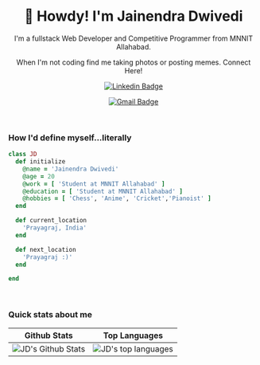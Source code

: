 <h1 align="center">🤠 Howdy! I'm Jainendra Dwivedi</h1>

<p align="center">
I'm a fullstack Web Developer and Competitive Programmer from MNNIT Allahabad.
</p>
<p align="center"> 
When I'm not coding find me taking photos or posting memes.
  Connect Here!
</p>

<div align="center">

  [![Linkedin Badge](https://img.shields.io/badge/-JainendraDwivedi-blue?style=flat-square&logo=Linkedin&logoColor=white&link=https://www.linkedin.com/in/jainendradwivedi/)](https://www.linkedin.com/in/jainendradwivedi/)
 
  [![Gmail Badge](https://img.shields.io/badge/-JainendraDwivedi-c14438?style=flat-square&logo=Gmail&logoColor=white&link=mailto:dwivedijainendra111@gmail.com)](mailto:dwivedijainendra111@gmail.com)
</div>
<br>

<h3>How I'd define myself...literally</h3>

 ```ruby
 class JD
   def initialize
     @name = 'Jainendra Dwivedi'
     @age = 20
     @work = [ 'Student at MNNIT Allahabad' ]
     @education = [ 'Student at MNNIT Allahabad' ]
     @hobbies = [ 'Chess', 'Anime', 'Cricket','Pianoist' ]
   end

   def current_location
     'Prayagraj, India'
   end

   def next_location
     'Prayagraj :)'
   end

 end
 ```
 
<br>






### Quick stats about me
| Github Stats | Top Languages |
| --- | --- |
| ![JD's Github Stats](https://github-readme-stats.vercel.app/api?username=jainendradwivedi&show_icons=true&title_color=f6c32c&icon_color=f6c32c&text_color=9f9f9f&bg_color=151515&count_private=true) | ![JD's top languages](https://github-readme-stats.vercel.app/api/top-langs/?username=jainendradwivedi&show_icons=true&title_color=f6c32c&icon_color=f6c32c&text_color=9f9f9f&bg_color=151515&count_private=true&layout=compact) |

